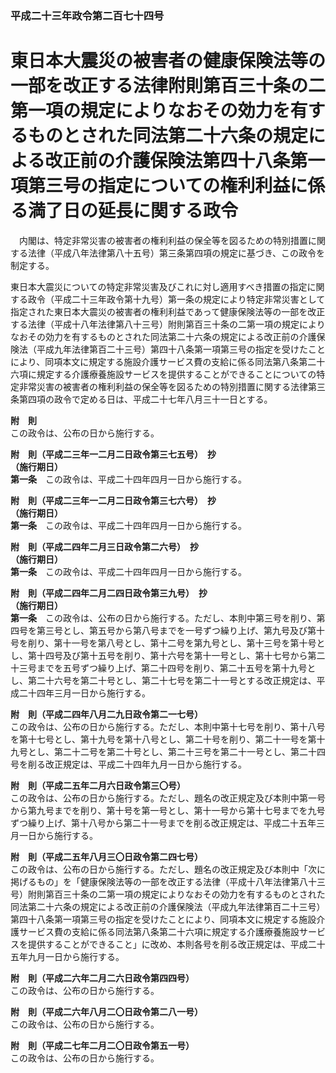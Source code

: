 ### 平成二十三年政令第二百七十四号  
# 東日本大震災の被害者の健康保険法等の一部を改正する法律附則第百三十条の二第一項の規定によりなおその効力を有するものとされた同法第二十六条の規定による改正前の介護保険法第四十八条第一項第三号の指定についての権利利益に係る満了日の延長に関する政令  
　内閣は、特定非常災害の被害者の権利利益の保全等を図るための特別措置に関する法律（平成八年法律第八十五号）第三条第四項の規定に基づき、この政令を制定する。  
  
東日本大震災についての特定非常災害及びこれに対し適用すべき措置の指定に関する政令（平成二十三年政令第十九号）第一条の規定により特定非常災害として指定された東日本大震災の被害者の権利利益であって健康保険法等の一部を改正する法律（平成十八年法律第八十三号）附則第百三十条の二第一項の規定によりなおその効力を有するものとされた同法第二十六条の規定による改正前の介護保険法（平成九年法律第百二十三号）第四十八条第一項第三号の指定を受けたことにより、同項本文に規定する施設介護サービス費の支給に係る同法第八条第二十六項に規定する介護療養施設サービスを提供することができることについての特定非常災害の被害者の権利利益の保全等を図るための特別措置に関する法律第三条第四項の政令で定める日は、平成二十七年八月三十一日とする。  
  
**附　則**  
この政令は、公布の日から施行する。  
  
**附　則（平成二三年一二月二日政令第三七五号）　抄**  
**（施行期日）**  
**第一条**　この政令は、平成二十四年四月一日から施行する。  
  
**附　則（平成二三年一二月二日政令第三七六号）　抄**  
**（施行期日）**  
**第一条**　この政令は、平成二十四年四月一日から施行する。  
  
**附　則（平成二四年二月三日政令第二六号）　抄**  
**（施行期日）**  
**第一条**　この政令は、平成二十四年四月一日から施行する。  
  
**附　則（平成二四年二月二四日政令第三九号）　抄**  
**（施行期日）**  
**第一条**　この政令は、公布の日から施行する。ただし、本則中第三号を削り、第四号を第三号とし、第五号から第八号までを一号ずつ繰り上げ、第九号及び第十号を削り、第十一号を第八号とし、第十二号を第九号とし、第十三号を第十号とし、第十四号及び第十五号を削り、第十六号を第十一号とし、第十七号から第二十三号までを五号ずつ繰り上げ、第二十四号を削り、第二十五号を第十九号とし、第二十六号を第二十号とし、第二十七号を第二十一号とする改正規定は、平成二十四年三月一日から施行する。  
  
**附　則（平成二四年八月二九日政令第二一七号）**  
この政令は、公布の日から施行する。ただし、本則中第十七号を削り、第十八号を第十七号とし、第十九号を第十八号とし、第二十号を削り、第二十一号を第十九号とし、第二十二号を第二十号とし、第二十三号を第二十一号とし、第二十四号を削る改正規定は、平成二十四年九月一日から施行する。  
  
**附　則（平成二五年二月六日政令第三〇号）**  
この政令は、公布の日から施行する。ただし、題名の改正規定及び本則中第一号から第九号までを削り、第十号を第一号とし、第十一号から第十七号までを九号ずつ繰り上げ、第十八号から第二十一号までを削る改正規定は、平成二十五年三月一日から施行する。  
  
**附　則（平成二五年八月三〇日政令第二四七号）**  
この政令は、公布の日から施行する。ただし、題名の改正規定及び本則中「次に掲げるもの」を「健康保険法等の一部を改正する法律（平成十八年法律第八十三号）附則第百三十条の二第一項の規定によりなおその効力を有するものとされた同法第二十六条の規定による改正前の介護保険法（平成九年法律第百二十三号）第四十八条第一項第三号の指定を受けたことにより、同項本文に規定する施設介護サービス費の支給に係る同法第八条第二十六項に規定する介護療養施設サービスを提供することができること」に改め、本則各号を削る改正規定は、平成二十五年九月一日から施行する。  
  
**附　則（平成二六年二月二六日政令第四四号）**  
この政令は、公布の日から施行する。  
  
**附　則（平成二六年八月二〇日政令第二八一号）**  
この政令は、公布の日から施行する。  
  
**附　則（平成二七年二月二〇日政令第五一号）**  
この政令は、公布の日から施行する。  
  

